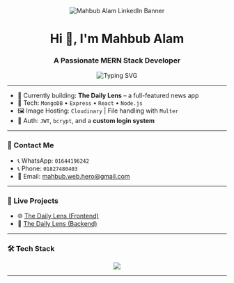 
<p align="center">
  <img src="DIRECT_IMAGE_URL_HERE" alt="Mahbub Alam LinkedIn Banner" />
</p>
<h1 align="center">Hi 👋, I'm Mahbub Alam</h1>
<h3 align="center">A Passionate MERN Stack Developer</h3>

<p align="center">
  <img src="https://readme-typing-svg.herokuapp.com?font=Fira+Code&weight=500&size=22&pause=1000&center=true&vCenter=true&color=27AE60&width=600&lines=Open+to+work;MERN+Stack+Developer;MongoDB+%7C+Express+%7C+React+%7C+Node.js" alt="Typing SVG" />
</p>


---

- 💼 Currently building: **The Daily Lens** – a full-featured news app  
- 🧰 Tech: `MongoDB` • `Express` • `React` • `Node.js`  
- 🖼️ Image Hosting: `Cloudinary` | File handling with `Multer`
- 🔐 Auth: `JWT`, `bcrypt`, and a **custom login system**

---

### 📱 Contact Me

- 📞 WhatsApp: `01644196242`
- 📞 Phone: `01827480403`
- 📧 Email: [mahbub.web.hero@gmail.com](mailto:mahbub.web.hero@gmail.com)

---

### 🚀 Live Projects

- 🌐 [The Daily Lens (Frontend)](https://cosmic-frangipane-73525a.netlify.app/)
- 🔗 [The Daily Lens (Backend)](https://daily-lens-server.vercel.app/)

---

### 🛠 Tech Stack

<p align="center">
  <img src="https://skillicons.dev/icons?i=html,css,js,react,nextjs,redux,nodejs,express,mongodb,tailwind,git,github,vscode" />
</p>


---




